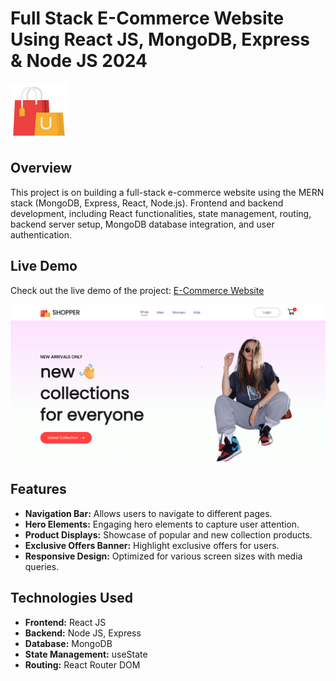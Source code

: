 # Full Stack E-Commerce Website Using React JS, MongoDB, Express & Node JS 2024

![Project Logo/Thumbnail](./logo.png)

## Overview

This project is on building a full-stack e-commerce website using the MERN stack (MongoDB, Express, React, Node.js). Frontend and backend development, including React functionalities, state management, routing, backend server setup, MongoDB database integration, and user authentication.

## Live Demo

Check out the live demo of the project: [E-Commerce Website](https://e-commerce-taupe-three.vercel.app/)

![Screenshot of E-Commerce Website](./screenshot.png)

## Features

- **Navigation Bar:** Allows users to navigate to different pages.
- **Hero Elements:** Engaging hero elements to capture user attention.
- **Product Displays:** Showcase of popular and new collection products.
- **Exclusive Offers Banner:** Highlight exclusive offers for users.
- **Responsive Design:** Optimized for various screen sizes with media queries.

## Technologies Used

- **Frontend:** React JS
- **Backend:** Node JS, Express
- **Database:** MongoDB
- **State Management:** useState
- **Routing:** React Router DOM
